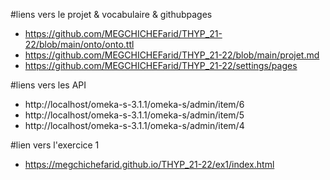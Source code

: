 #liens vers le projet & vocabulaire & githubpages
- https://github.com/MEGCHICHEFarid/THYP_21-22/blob/main/onto/onto.ttl
- https://github.com/MEGCHICHEFarid/THYP_21-22/blob/main/projet.md
- https://github.com/MEGCHICHEFarid/THYP_21-22/settings/pages

#liens vers les API
- http://localhost/omeka-s-3.1.1/omeka-s/admin/item/6
- http://localhost/omeka-s-3.1.1/omeka-s/admin/item/5
- http://localhost/omeka-s-3.1.1/omeka-s/admin/item/4

#lien vers l'exercice 1
 - https://megchichefarid.github.io/THYP_21-22/ex1/index.html

